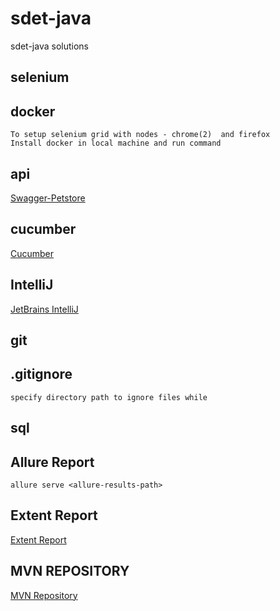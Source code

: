 # sdet-java
sdet-java solutions
## selenium
## docker
    To setup selenium grid with nodes - chrome(2)  and firefox
    Install docker in local machine and run command
## api
[Swagger-Petstore](https://petstore.swagger.io/)
## cucumber
[Cucumber](https://cucumber.io/docs/cucumber/)
## IntelliJ
[JetBrains IntelliJ](https://www.jetbrains.com/)
## git
## .gitignore
    specify directory path to ignore files while
## sql
## Allure Report
    allure serve <allure-results-path>
## Extent Report
[Extent Report](https://www.extentreports.com/docs/versions/5/java/spark-reporter.html)
## MVN REPOSITORY
[MVN Repository](https://mvnrepository.com/)
